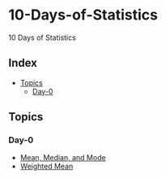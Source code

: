 # 10-Days-of-Statistics
10 Days of Statistics


## Index
* [Topics](https://github.com/sanjusci/10-Days-of-Statistics#topics)
  * [Day-0](https://github.com/sanjusci/10-Days-of-Statistics#day-0)


## Topics

### Day-0
* [Mean, Median, and Mode](https://github.com/sanjusci/10-Days-of-Statistics/blob/master/Day-0/problem1.py)
* [Weighted Mean](https://github.com/sanjusci/10-Days-of-Statistics/blob/master/Day-0/problem2.py)

